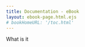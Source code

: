 ```yaml
---
title: Documentation - eBook
layout: ebook-page.html.ejs
# bookHomeURL: '/toc.html'
---
```


What is it
